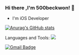 ### Hi there ,I'm 500beckwon! 👋

* I'm iOS Developer

<!--
**Byunghoon-Ann/ByungHoon-Ann** is a ✨ _special_ ✨ repository because its `README.md` (this file) appears on your GitHub profile.

Here are some ideas to get you started:

- 🔭 I’m currently working on ...
- 🌱 I’m currently learning ...
- 👯 I’m looking to collaborate on ...
- 🤔 I’m looking for help with ...
- 💬 Ask me about ...
- 📫 How to reach me: ...
- 😄 Pronouns: ...
- ⚡ Fun fact: ...
-->
[![Anurag's GitHub stats](https://github-readme-stats.vercel.app/api?username=500beckwon&count_private=true&show_icons=true&theme=gruvbox)](https://github.com/anuraghazra/github-readme-stats)

Languages and Tools:
<img src="https://img.shields.io/badge/iOS-3DDC84?style=flat-square&logo=iOS&logoColor=#000000"/>

[![Gmail Badge](https://img.shields.io/badge/Gmail-d14836?style=flat-square&logo=Gmail&logoColor=white&link=mailto:kjsx60@gmail.com)](mailto:kjsx60@gmail.com)



